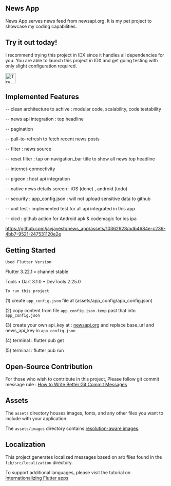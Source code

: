 ## News App

News App serves news feed from newsapi.org.
It is my pet project to showcase my coding capabilities. 


## Try it out today!

I recommend trying this project in IDX since it handles all dependencies for
you. You are able to launch this project in IDX and get going testing with
only slight configuration required.


<a href="https://idx.google.com/import?url=https%3A%2F%2Fgithub.com%2Fjayjayesh%2Fnews_app.git">
  <picture>
    <source media="(prefers-color-scheme: dark)" srcset="https://cdn.idx.dev/btn/try_light_32.svg">
    <source media="(prefers-color-scheme: light)" srcset="https://cdn.idx.dev/btn/try_dark_32.svg">
    <img height="32" alt="Try in IDX" src="https://cdn.idx.dev/btn/try_purple_32.svg">
  </picture>
</a>


## Implemented Features

-- clean architecture to achive : modular code, scalability, code testability 

-- news api integration : top headline

-- pagination

-- pull-to-refresh to fetch recent news posts

-- filter : news source

-- reset filter : tap on navigation_bar title to show all news top headline

-- internet-connectivity

-- pigeon : host api integration

-- native news details screen : iOS (done) , android (todo)

-- security : app_config.json : will not upload sensitive data to github

-- unit test : implemented test for all api integrated in this app

-- cicd : github action for Android apk & codemagic for ios ipa


https://github.com/jayjayesh/news_app/assets/10362928/adb4684e-c239-4bb7-9521-247531120e2e


## Getting Started

`Used Flutter Version`

Flutter 3.22.1 • channel stable

Tools • Dart 3.1.0 • DevTools 2.25.0

`To run this project`

(1) create `app_config.json` file at (assets/app_config/app_config.json)

(2) copy content from file `app_config.json.temp` past that into `app_config.json` 

(3) create your own api_key at : [newsapi.org](https://newsapi.org) and replace base_url and news_api_key in `app_config.json` 

(4) terminal : flutter pub get

(5) terminal : flutter pub run


## Open-Source Contribution
For those who wish to contribute in this project, Please follow git commit message rule : [How to Write Better Git Commit Messages](https://www.freecodecamp.org/news/how-to-write-better-git-commit-messages)


## Assets

The `assets` directory houses images, fonts, and any other files you want to
include with your application.

The `assets/images` directory contains [resolution-aware
images](https://flutter.dev/docs/development/ui/assets-and-images#resolution-aware).


## Localization

This project generates localized messages based on arb files found in
the `lib/src/localization` directory.

To support additional languages, please visit the tutorial on
[Internationalizing Flutter
apps](https://flutter.dev/docs/development/accessibility-and-localization/internationalization)
